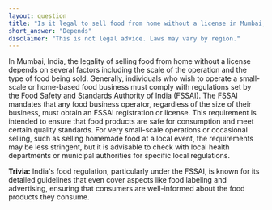 ```yaml
---
layout: question
title: "Is it legal to sell food from home without a license in Mumbai, India?"
short_answer: "Depends"
disclaimer: "This is not legal advice. Laws may vary by region."
---
```


In Mumbai, India, the legality of selling food from home without a license depends on several factors including the scale of the operation and the type of food being sold. Generally, individuals who wish to operate a small-scale or home-based food business must comply with regulations set by the Food Safety and Standards Authority of India (FSSAI). The FSSAI mandates that any food business operator, regardless of the size of their business, must obtain an FSSAI registration or license. This requirement is intended to ensure that food products are safe for consumption and meet certain quality standards. For very small-scale operations or occasional selling, such as selling homemade food at a local event, the requirements may be less stringent, but it is advisable to check with local health departments or municipal authorities for specific local regulations.

**Trivia:** India's food regulation, particularly under the FSSAI, is known for its detailed guidelines that even cover aspects like food labeling and advertising, ensuring that consumers are well-informed about the food products they consume.
